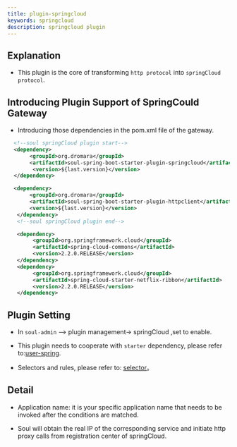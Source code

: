 ```yaml
---
title: plugin-springcloud
keywords: springcloud
description: springcloud plugin
---
```


## Explanation

* This plugin is the core of transforming `http protocol` into `springCloud protocol`.

## Introducing Plugin Support of SpringCould Gateway

* Introducing those dependencies in the pom.xml file of the gateway. 

```xml
  <!--soul springCloud plugin start-->
  <dependency>
       <groupId>org.dromara</groupId>
       <artifactId>soul-spring-boot-starter-plugin-springcloud</artifactId>
        <version>${last.version}</version>
  </dependency>

  <dependency>
       <groupId>org.dromara</groupId>
       <artifactId>soul-spring-boot-starter-plugin-httpclient</artifactId>
       <version>${last.version}</version>
   </dependency>
   <!--soul springCloud plugin end-->

   <dependency>
        <groupId>org.springframework.cloud</groupId>
        <artifactId>spring-cloud-commons</artifactId>
        <version>2.2.0.RELEASE</version>
   </dependency> 
   <dependency>
        <groupId>org.springframework.cloud</groupId>
        <artifactId>spring-cloud-starter-netflix-ribbon</artifactId>
        <version>2.2.0.RELEASE</version>
   </dependency>
```

## Plugin Setting

* In `soul-admin` --> plugin management-> springCloud ,set to enable.

* This plugin needs to cooperate with `starter` dependency, please refer to:[user-spring](user-springcloud_en.md).

* Selectors and rules, please refer to: [selector](selector_en.md)。

## Detail

* Application name: it is your specific application name that needs to be invoked after the conditions are matched.

* Soul will obtain the real IP of the corresponding service and initiate http proxy calls from registration center of springCloud.
   
